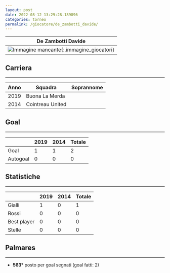 ```yaml
---
layout: post
date: 2022-08-12 13:29:28.189896
categories: torneo
permalink: /giocatore/de_zambotti_davide/
---
```

<link rel='stylesheets' href='./../assets/giocatori.css'>

| De Zambotti Davide |
|:-----:|
| ![Immagine mancante]('./../../assets/giocatori/de_zambotti_davide.png){:.immagine_giocatori} |


## Carriera
----

|Anno|Squadra|Soprannome|
|:---:|---|---|
|2019|Buona La Merda||
|2014|Cointreau United||


## Goal
----

| |2019|2014| Totale |
|---|---|---|---|
|Goal|1|1|2|
|Autogoal|0|0|0|


## Statistiche
----

| |2019|2014| Totale |
|---|---|---|---|
|Gialli|1|0|1|
|Rossi|0|0|0|
|Best player|0|0|0|
|Stelle|0|0|0|


## Palmares
----

- **563°** posto per goal segnati (goal fatti: 2)
